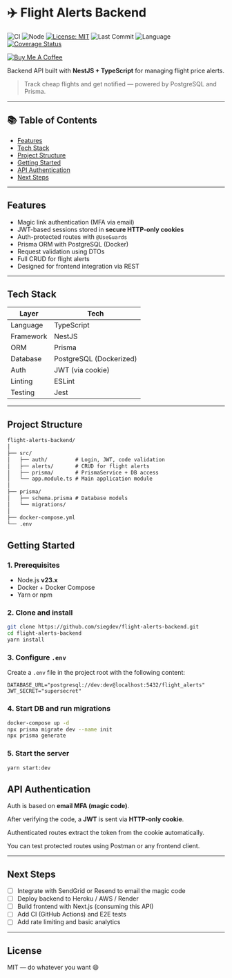 # ✈️ Flight Alerts Backend

![CI](https://github.com/siegdev/flight-alerts-backend/actions/workflows/ci.yml/badge.svg)
![Node](https://img.shields.io/badge/node-23.x-brightgreen)
[![License: MIT](https://img.shields.io/github/license/siegdev/flight-alerts-backend)](LICENSE)
![Last Commit](https://img.shields.io/github/last-commit/siegdev/flight-alerts-backend)
![Language](https://img.shields.io/github/languages/top/siegdev/flight-alerts-backend)
[![Coverage Status](https://coveralls.io/repos/github/siegdev/flight-alerts-backend/badge.svg?branch=main)](https://coveralls.io/github/siegdev/flight-alerts-backend?branch=main)

[![Buy Me A Coffee](https://img.shields.io/badge/-Buy%20Me%20a%20Coffee-%23ffdd00?style=flat&logo=buy-me-a-coffee&logoColor=black)](https://www.buymeacoffee.com/siegdev)

Backend API built with **NestJS + TypeScript** for managing flight price alerts.

> Track cheap flights and get notified — powered by PostgreSQL and Prisma.

---

## 📚 Table of Contents

- [Features](#features)
- [Tech Stack](#tech-stack)
- [Project Structure](#project-structure)
- [Getting Started](#getting-started)
- [API Authentication](#api-authentication)
- [Next Steps](#next-steps)

---

## Features

- Magic link authentication (MFA via email)
- JWT-based sessions stored in **secure HTTP-only cookies**
- Auth-protected routes with `@UseGuards`
- Prisma ORM with PostgreSQL (Docker)
- Request validation using DTOs
- Full CRUD for flight alerts
- Designed for frontend integration via REST

---

## Tech Stack

| Layer     | Tech                    |
| --------- | ----------------------- |
| Language  | TypeScript              |
| Framework | NestJS                  |
| ORM       | Prisma                  |
| Database  | PostgreSQL (Dockerized) |
| Auth      | JWT (via cookie)        |
| Linting   | ESLint                  |
| Testing   | Jest                    |

---

## Project Structure

```txt
flight-alerts-backend/
│
├── src/
│   ├── auth/         # Login, JWT, code validation
│   ├── alerts/       # CRUD for flight alerts
│   ├── prisma/       # PrismaService + DB access
│   └── app.module.ts # Main application module
│
├── prisma/
│   ├── schema.prisma # Database models
│   └── migrations/
│
├── docker-compose.yml
└── .env
```

## Getting Started

### 1. Prerequisites

- Node.js **v23.x**
- Docker + Docker Compose
- Yarn or npm

### 2. Clone and install

```bash
git clone https://github.com/siegdev/flight-alerts-backend.git
cd flight-alerts-backend
yarn install
```

### 3. Configure `.env`

Create a `.env` file in the project root with the following content:

```env
DATABASE_URL="postgresql://dev:dev@localhost:5432/flight_alerts"
JWT_SECRET="supersecret"
```

### 4. Start DB and run migrations

```bash
docker-compose up -d
npx prisma migrate dev --name init
npx prisma generate
```

### 5. Start the server

```bash
yarn start:dev
```

## API Authentication

Auth is based on **email MFA (magic code)**.

After verifying the code, a **JWT** is sent via **HTTP-only cookie**.

Authenticated routes extract the token from the cookie automatically.

You can test protected routes using Postman or any frontend client.

---

## Next Steps

- [ ] Integrate with SendGrid or Resend to email the magic code
- [ ] Deploy backend to Heroku / AWS / Render
- [ ] Build frontend with Next.js (consuming this API)
- [ ] Add CI (GitHub Actions) and E2E tests
- [ ] Add rate limiting and basic analytics

---

## License

MIT — do whatever you want 😄
